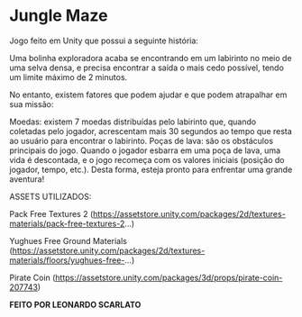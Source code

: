 # Jungle Maze

Jogo feito em Unity que possui a seguinte história:

Uma bolinha exploradora acaba se encontrando em um labirinto no meio de uma selva densa, e precisa encontrar a saída o mais cedo possível, tendo um limite máximo de 2 minutos. 

No entanto, existem fatores que podem ajudar e que podem atrapalhar em sua missão:

Moedas: existem 7 moedas distribuídas pelo labirinto que, quando coletadas pelo jogador, acrescentam mais 30 segundos ao tempo que resta ao usuário para encontrar o labirinto.
Poças de lava: são os obstáculos principais do jogo. Quando o jogador esbarra em uma poça de lava, uma vida é descontada, e o jogo recomeça com os valores iniciais (posição do jogador, tempo, etc.).
Desta forma, esteja pronto para enfrentar uma grande aventura!


ASSETS UTILIZADOS:

Pack Free Textures 2 (https://assetstore.unity.com/packages/2d/textures-materials/pack-free-textures-2...)

Yughues Free Ground Materials (https://assetstore.unity.com/packages/2d/textures-materials/floors/yughues-free-...)

Pirate Coin (https://assetstore.unity.com/packages/3d/props/pirate-coin-207743)

**FEITO POR LEONARDO SCARLATO**
